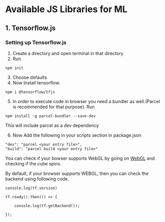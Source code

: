 # Available JS Libraries for ML

## 1. Tensorflow.js

### Setting up Tensorflow.js

1. Create a directory and open terminal in that directory
2. Run 
```
npm init

```
3. Choose defaults
4. Now Install tensorflow.

```
npm i @tensorflow/tfjs
```
5. In order to execute code in browser you need a bundler as well.(Parcel is recommended for that purpose). Run

```
npm install -g parcel-bundler --save-dev

```
This will include parcel as a dev dependency

6. Now Add the following in your scripts section in package.json

```
"dev": "parcel <your entry file>",
"build": "parcel build <your entry file>"

```

You can check if your bowser supports WebGL by going on [WebGL](https://get.webgl.org/) and checking if the cube spins. 

By default, if your browser supports WEBGL, then you can check the backend using following code.

```
console.log(tf.version)

tf.ready().then(() => {

    console.log(tf.getBackend());

});



```